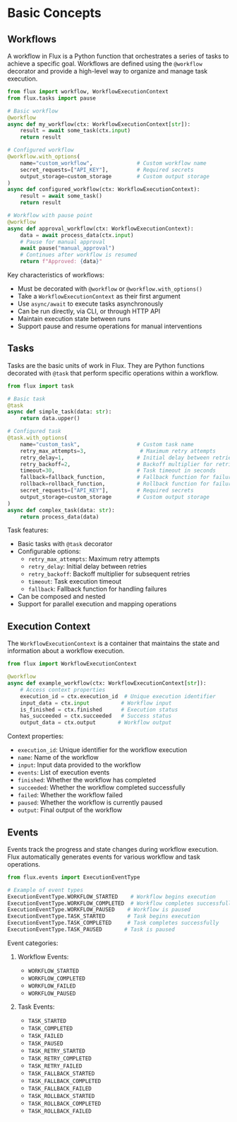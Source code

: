# Basic Concepts

## Workflows

A workflow in Flux is a Python function that orchestrates a series of tasks to achieve a specific goal. Workflows are defined using the `@workflow` decorator and provide a high-level way to organize and manage task execution.

```python
from flux import workflow, WorkflowExecutionContext
from flux.tasks import pause

# Basic workflow
@workflow
async def my_workflow(ctx: WorkflowExecutionContext[str]):
    result = await some_task(ctx.input)
    return result

# Configured workflow
@workflow.with_options(
    name="custom_workflow",              # Custom workflow name
    secret_requests=["API_KEY"],         # Required secrets
    output_storage=custom_storage        # Custom output storage
)
async def configured_workflow(ctx: WorkflowExecutionContext):
    result = await some_task()
    return result

# Workflow with pause point
@workflow
async def approval_workflow(ctx: WorkflowExecutionContext):
    data = await process_data(ctx.input)
    # Pause for manual approval
    await pause("manual_approval")
    # Continues after workflow is resumed
    return f"Approved: {data}"
```

Key characteristics of workflows:
- Must be decorated with `@workflow` or `@workflow.with_options()`
- Take a `WorkflowExecutionContext` as their first argument
- Use `async/await` to execute tasks asynchronously
- Can be run directly, via CLI, or through HTTP API
- Maintain execution state between runs
- Support pause and resume operations for manual interventions

## Tasks

Tasks are the basic units of work in Flux. They are Python functions decorated with `@task` that perform specific operations within a workflow.

```python
from flux import task

# Basic task
@task
async def simple_task(data: str):
    return data.upper()

# Configured task
@task.with_options(
    name="custom_task",                  # Custom task name
    retry_max_attempts=3,                 # Maximum retry attempts
    retry_delay=1,                       # Initial delay between retries
    retry_backoff=2,                     # Backoff multiplier for retries
    timeout=30,                          # Task timeout in seconds
    fallback=fallback_function,          # Fallback function for failures
    rollback=rollback_function,          # Rollback function for failures
    secret_requests=["API_KEY"],         # Required secrets
    output_storage=custom_storage        # Custom output storage
)
async def complex_task(data: str):
    return process_data(data)
```

Task features:
- Basic tasks with `@task` decorator
- Configurable options:
  - `retry_max_attempts`: Maximum retry attempts
  - `retry_delay`: Initial delay between retries
  - `retry_backoff`: Backoff multiplier for subsequent retries
  - `timeout`: Task execution timeout
  - `fallback`: Fallback function for handling failures
- Can be composed and nested
- Support for parallel execution and mapping operations

## Execution Context

The `WorkflowExecutionContext` is a container that maintains the state and information about a workflow execution.

```python
from flux import WorkflowExecutionContext

@workflow
async def example_workflow(ctx: WorkflowExecutionContext[str]):
    # Access context properties
    execution_id = ctx.execution_id  # Unique execution identifier
    input_data = ctx.input          # Workflow input
    is_finished = ctx.finished      # Execution status
    has_succeeded = ctx.succeeded   # Success status
    output_data = ctx.output       # Workflow output
```

Context properties:
- `execution_id`: Unique identifier for the workflow execution
- `name`: Name of the workflow
- `input`: Input data provided to the workflow
- `events`: List of execution events
- `finished`: Whether the workflow has completed
- `succeeded`: Whether the workflow completed successfully
- `failed`: Whether the workflow failed
- `paused`: Whether the workflow is currently paused
- `output`: Final output of the workflow

## Events

Events track the progress and state changes during workflow execution. Flux automatically generates events for various workflow and task operations.

```python
from flux.events import ExecutionEventType

# Example of event types
ExecutionEventType.WORKFLOW_STARTED    # Workflow begins execution
ExecutionEventType.WORKFLOW_COMPLETED  # Workflow completes successfully
ExecutionEventType.WORKFLOW_PAUSED    # Workflow is paused
ExecutionEventType.TASK_STARTED       # Task begins execution
ExecutionEventType.TASK_COMPLETED     # Task completes successfully
ExecutionEventType.TASK_PAUSED       # Task is paused
```

Event categories:
1. Workflow Events:
   - `WORKFLOW_STARTED`
   - `WORKFLOW_COMPLETED`
   - `WORKFLOW_FAILED`
   - `WORKFLOW_PAUSED`

2. Task Events:
   - `TASK_STARTED`
   - `TASK_COMPLETED`
   - `TASK_FAILED`
   - `TASK_PAUSED`
   - `TASK_RETRY_STARTED`
   - `TASK_RETRY_COMPLETED`
   - `TASK_RETRY_FAILED`
   - `TASK_FALLBACK_STARTED`
   - `TASK_FALLBACK_COMPLETED`
   - `TASK_FALLBACK_FAILED`
   - `TASK_ROLLBACK_STARTED`
   - `TASK_ROLLBACK_COMPLETED`
   - `TASK_ROLLBACK_FAILED`
